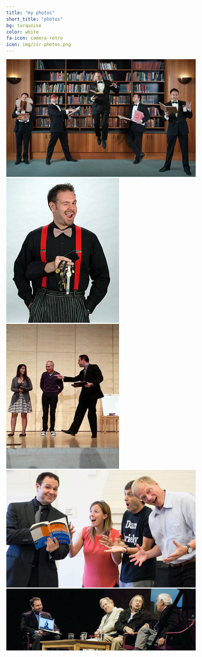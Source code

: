 ```yaml
---
title: "my photos"
short_title: "photos"
bg: turquoise
color: white
fa-icon: camera-retro
icon: img/cir-photos.png
---
```


<div>
<img class="row big column"  alt="levitate" src="img/levitate.jpg" />
<img class="row small column" alt="wink cutout" src="img/cutout.jpg" />
<img class="row small column" alt="on stage" src="img/stage.jpg" />
<img class="row big column"  alt="staged fun" src="img/staged.jpg" />
<img class="row full column"  alt="notebook" src="img/notebook.jpg" />
</div>

